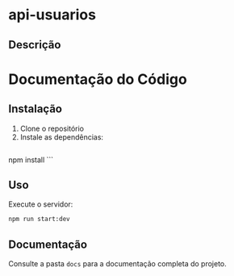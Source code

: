 # api-usuarios

## Descrição
# Documentação do Código

## Instalação
1. Clone o repositório
 2. Instale as dependências:
    ```bash
   npm install
    ```

## Uso
Execute o servidor:
```bash
npm run start:dev
```

## Documentação
Consulte a pasta `docs` para a documentação completa do projeto.
